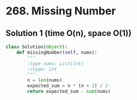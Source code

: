 # 268. Missing Number

## Solution 1 (time O(n), space O(1))

```python
class Solution(object):
    def missingNumber(self, nums):
        """
        :type nums: List[int]
        :rtype: int
        """
        n = len(nums)
        expected_sum = n * (n + 1) / 2
        return expected_sum - sum(nums)
```
